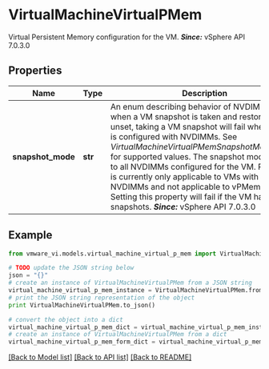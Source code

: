 # VirtualMachineVirtualPMem

Virtual Persistent Memory configuration for the VM.  ***Since:*** vSphere API 7.0.3.0 

## Properties
Name | Type | Description | Notes
------------ | ------------- | ------------- | -------------
**snapshot_mode** | **str** | An enum describing behavior of NVDIMM devices when a VM snapshot is taken and restored.  If unset, taking a VM snapshot will fail when the VM is configured with NVDIMMs. See *VirtualMachineVirtualPMemSnapshotMode_enum* for supported values. The snapshot mode applies to all NVDIMMs configured for the VM. Property is currently only applicable to VMs with virtual NVDIMMs and not applicable to vPMem disks. Setting this property will fail if the VM has existing snapshots.  ***Since:*** vSphere API 7.0.3.0  | [optional] 

## Example

```python
from vmware_vi.models.virtual_machine_virtual_p_mem import VirtualMachineVirtualPMem

# TODO update the JSON string below
json = "{}"
# create an instance of VirtualMachineVirtualPMem from a JSON string
virtual_machine_virtual_p_mem_instance = VirtualMachineVirtualPMem.from_json(json)
# print the JSON string representation of the object
print VirtualMachineVirtualPMem.to_json()

# convert the object into a dict
virtual_machine_virtual_p_mem_dict = virtual_machine_virtual_p_mem_instance.to_dict()
# create an instance of VirtualMachineVirtualPMem from a dict
virtual_machine_virtual_p_mem_form_dict = virtual_machine_virtual_p_mem.from_dict(virtual_machine_virtual_p_mem_dict)
```
[[Back to Model list]](../README.md#documentation-for-models) [[Back to API list]](../README.md#documentation-for-api-endpoints) [[Back to README]](../README.md)


